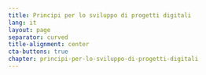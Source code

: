 ```yaml
---
title: Principi per lo sviluppo di progetti digitali
lang: it
layout: page
separator: curved
title-alignment: center
cta-buttons: true
chapter: principi-per-lo-sviluppo-di-progetti-digitali
---
```

